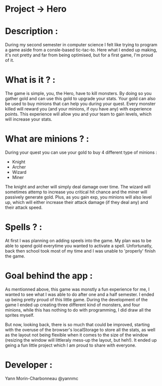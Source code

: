 # Project -> Hero

# Description :

During my second semester in computer science I felt like trying to program a game aside from a consle-based tic-tac-to. Here what I ended up making, it's not pretty and far from being optimised, but for a first game, I'm proud of it.
  
# What is it ? :

The game is simple, you, the Hero, have to kill monsters. By doing so you gather gold and can use this gold to upgrade your stats. Your gold can also be used to buy minions that can help you during your quest. Every monster killed will reward you (and your minions, if oyu have any) with experience points. This experience will allow you and your team to gain levels, which will increase your stats.

# What are minions ? :

During your quest you can use your gold to buy 4 different type of minions :

 - Knight
 - Archer
 - Wizard
 - Miner
 
The knight and archer will simply deal damage over time. The wizard will sometimes attemp to increase you critical hit chance and the miner will passively generate gold. Plus, as you gain exp, you minions will also level up, which will either increase their attack damage (if they deal any) and their attack speed.

# Spells ? :

At first I was planning on adding speels into the game. My plan was to be able to spend gold everytime you wanted to activate a spell. Unfortunatly, back then school took most of my time and I was unable to 'properly' finish the game.

# Goal behind the app :
  
As mentionned above, this game was monstly a fun experience for me, I wanted to see what I was able to do after one and a half semester. I ended up being pretty proud of this little game. During the development of the game I ended up creating three different kind of monsters, and four minions, while this has nothing to do with programming, I did draw all the sprites myself.

But now, looking back, there is so much that could be improved, starting with the overuse of the browser's localStorage to store all the stats, as well as the layout not being flexible when it comes to the size of the window (resizing the window will littleraly mess-up the layout, but heh!). It ended up geing a fun little project which I am proud to share with everyone.
 
# Developer : 
Yann Morin-Charbonneau @yannmc
